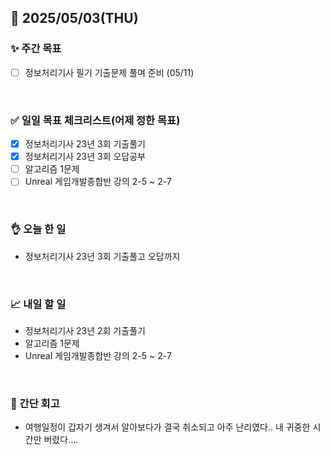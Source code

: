 ## 📅 2025/05/03(THU)


### ✨ 주간 목표

- [ ] 정보처리기사 필기 기출문제 풀며 준비 (05/11)

<br/>

### ✅ 일일 목표 체크리스트(어제 정한 목표)

- [x] 정보처리기사 23년 3회 기출풀기
- [x] 정보처리기사 23년 3회 오답공부
- [ ] 알고리즘 1문제
- [ ] Unreal 게임개발종합반 강의 2-5 ~ 2-7

<br/>

### 👌 오늘 한 일

- 정보처리기사 23년 3회 기출풀고 오답까지

<br/>


### 📈 내일 할 일

- 정보처리기사 23년 2회 기출풀기
- 알고리즘 1문제
- Unreal 게임개발종합반 강의 2-5 ~ 2-7

<br/>

### 💭 간단 회고

- 여행일정이 갑자기 생겨서 알아보다가 결국 취소되고 아주 난리였다.. 내 귀중한 시간만 버렸다....

<br/>
